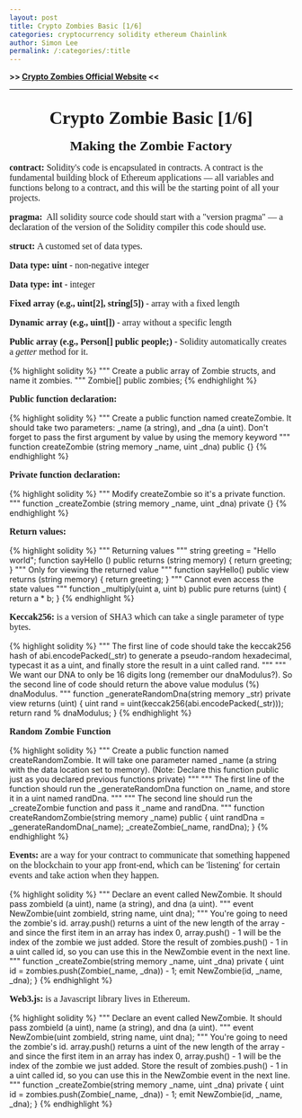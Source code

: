 ```yaml
---
layout: post
title: Crypto Zombies Basic [1/6]
categories: cryptocurrency solidity ethereum Chainlink
author: Simon Lee
permalink: /:categories/:title
---
```


<strong>>> [Crypto Zombies Official Website][cryptozombie] <<</strong>

<div style="text-align: center; font-family: 'Times New Roman', serif; font-size: 32px; font-weight: bold; margin-bottom: 18px; padding-top: 32px; border-top: black solid 1px;">Crypto Zombie Basic [1/6]</div>

<div style="text-align: center; font-family: 'Times New Roman', serif; font-size: 24px; font-weight: bold; margin-bottom: 12px;">Making the Zombie Factory</div>

<p style="font-family: 'Times New Roman', serif; font-size: 16px"><strong>contract:&nbsp;</strong>Solidity's code is encapsulated in contracts. A contract is the fundamental building block of Ethereum applications — all variables and functions belong to a contract, and this will be the starting point of all your projects.</p>

<p style="font-family: 'Times New Roman', serif; font-size: 16px"><strong>pragma:&nbsp;</strong> All solidity source code should start with a "version pragma" — a declaration of the version of the Solidity compiler this code should use.</p>

<p style="font-family: 'Times New Roman', serif; font-size: 16px"><strong>struct:&nbsp;</strong>A customed set of data types.</p>
<p style="font-family: 'Times New Roman', serif; font-size: 16px"><strong>Data type: uint&nbsp;</strong>- non-negative integer</p>
<p style="font-family: 'Times New Roman', serif; font-size: 16px"><strong>Data type: int&nbsp;</strong>- integer</p>

<p style="font-family: 'Times New Roman', serif; font-size: 16px"><strong>Fixed array (e.g., uint[2], string[5])&nbsp;</strong>- array with a fixed length</p>
<p style="font-family: 'Times New Roman', serif; font-size: 16px"><strong>Dynamic array (e.g., uint[])&nbsp;</strong>- array without a specific length</p>

<p style="font-family: 'Times New Roman', serif; font-size: 16px"><strong>Public array (e.g., Person[] public people;)&nbsp;</strong>- Solidity automatically creates a <i>getter</i> method for it.</p>
{% highlight solidity %}
""" Create a public array of Zombie structs, and name it zombies. """
Zombie[] public zombies;
{% endhighlight %}

<p style="font-family: 'Times New Roman', serif; font-size: 16px"><strong>Public function declaration:&nbsp;</strong></p>
{% highlight solidity %}
""" Create a public function named createZombie. It should take two parameters: _name (a string), and _dna (a uint). Don't forget to pass the first argument by value by using the memory keyword """
function createZombie (string memory _name, uint _dna) public {}
{% endhighlight %}

<p style="font-family: 'Times New Roman', serif; font-size: 16px"><strong>Private function declaration:&nbsp;</strong></p>
{% highlight solidity %}
""" Modify createZombie so it's a private function. """
function _createZombie (string memory _name, uint _dna) private {}
{% endhighlight %}

<p style="font-family: 'Times New Roman', serif; font-size: 16px"><strong>Return values:&nbsp;</strong></p>
{% highlight solidity %}
""" Returning values """
string greeting = "Hello world";
function sayHello () public returns (string memory) {
    return greeting;
}
""" Only for viewing the returned value """
function sayHello() public view returns (string memory) {
    return greeting;
}
""" Cannot even access the state values """
function _multiply(uint a, uint b) public pure returns (uint) {
    return a * b;
}
{% endhighlight %}

<p style="font-family: 'Times New Roman', serif; font-size: 16px"><strong>Keccak256:&nbsp;</strong>is a version of SHA3 which can take a single parameter of type bytes.</p>
{% highlight solidity %}
""" The first line of code should take the keccak256 hash of abi.encodePacked(_str) to generate a pseudo-random hexadecimal, typecast it as a uint, and finally store the result in a uint called rand. """
""" We want our DNA to only be 16 digits long (remember our dnaModulus?). So the second line of code should return the above value modulus (%) dnaModulus. """
function _generateRandomDna(string memory _str) private view returns (uint) {
    uint rand = uint(keccak256(abi.encodePacked(_str)));
    return rand % dnaModulus;
}
{% endhighlight %}

<p style="font-family: 'Times New Roman', serif; font-size: 16px"><strong>Random Zombie Function</strong></p>
{% highlight solidity %}
""" Create a public function named createRandomZombie. It will take one parameter named _name (a string with the data location set to memory). (Note: Declare this function public just as you declared previous functions private) """
""" The first line of the function should run the _generateRandomDna function on _name, and store it in a uint named randDna. """
""" The second line should run the _createZombie function and pass it _name and randDna. """
    function createRandomZombie(string memory _name) public {
        uint randDna = _generateRandomDna(_name);
        _createZombie(_name, randDna);
    }
{% endhighlight %}

<p style="font-family: 'Times New Roman', serif; font-size: 16px"><strong>Events:&nbsp;</strong>are a way for your contract to communicate that something happened on the blockchain to your app front-end, which can be 'listening' for certain events and take action when they happen.</p>
{% highlight solidity %}
""" Declare an event called NewZombie. It should pass zombieId (a uint), name (a string), and dna (a uint). """
event NewZombie(uint zombieId, string name, uint dna);
""" You're going to need the zombie's id. array.push() returns a uint of the new length of the array - and since the first item in an array has index 0, array.push() - 1 will be the index of the zombie we just added. Store the result of zombies.push() - 1 in a uint called id, so you can use this in the NewZombie event in the next line. """
    function _createZombie(string memory _name, uint _dna) private {
        uint id = zombies.push(Zombie(_name, _dna)) - 1;
        emit NewZombie(id, _name, _dna);
    }
{% endhighlight %}

<p style="font-family: 'Times New Roman', serif; font-size: 16px"><strong>Web3.js:&nbsp;</strong>is a Javascript library lives in Ethereum.</p>
{% highlight solidity %}
""" Declare an event called NewZombie. It should pass zombieId (a uint), name (a string), and dna (a uint). """
event NewZombie(uint zombieId, string name, uint dna);
""" You're going to need the zombie's id. array.push() returns a uint of the new length of the array - and since the first item in an array has index 0, array.push() - 1 will be the index of the zombie we just added. Store the result of zombies.push() - 1 in a uint called id, so you can use this in the NewZombie event in the next line. """
    function _createZombie(string memory _name, uint _dna) private {
        uint id = zombies.push(Zombie(_name, _dna)) - 1;
        emit NewZombie(id, _name, _dna);
    }
{% endhighlight %}

<p style="font-family: 'Times New Roman', serif; font-size: 20px; margin-left: 35px;"></p>

<br>
<br>
<br>

[cryptozombie]: https://cryptozombies.io/

